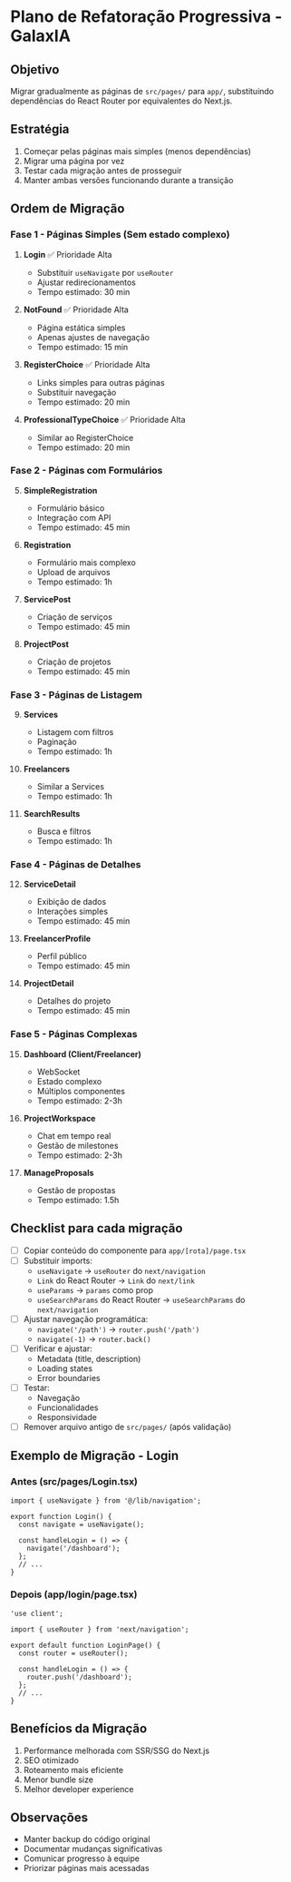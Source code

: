 # Plano de Refatoração Progressiva - GalaxIA

## Objetivo
Migrar gradualmente as páginas de `src/pages/` para `app/`, substituindo dependências do React Router por equivalentes do Next.js.

## Estratégia
1. Começar pelas páginas mais simples (menos dependências)
2. Migrar uma página por vez
3. Testar cada migração antes de prosseguir
4. Manter ambas versões funcionando durante a transição

## Ordem de Migração

### Fase 1 - Páginas Simples (Sem estado complexo)
1. **Login** ✅ Prioridade Alta
   - Substituir `useNavigate` por `useRouter`
   - Ajustar redirecionamentos
   - Tempo estimado: 30 min

2. **NotFound** ✅ Prioridade Alta
   - Página estática simples
   - Apenas ajustes de navegação
   - Tempo estimado: 15 min

3. **RegisterChoice** ✅ Prioridade Alta
   - Links simples para outras páginas
   - Substituir navegação
   - Tempo estimado: 20 min

4. **ProfessionalTypeChoice** ✅ Prioridade Alta
   - Similar ao RegisterChoice
   - Tempo estimado: 20 min

### Fase 2 - Páginas com Formulários
5. **SimpleRegistration**
   - Formulário básico
   - Integração com API
   - Tempo estimado: 45 min

6. **Registration** 
   - Formulário mais complexo
   - Upload de arquivos
   - Tempo estimado: 1h

7. **ServicePost**
   - Criação de serviços
   - Tempo estimado: 45 min

8. **ProjectPost**
   - Criação de projetos
   - Tempo estimado: 45 min

### Fase 3 - Páginas de Listagem
9. **Services**
   - Listagem com filtros
   - Paginação
   - Tempo estimado: 1h

10. **Freelancers**
    - Similar a Services
    - Tempo estimado: 1h

11. **SearchResults**
    - Busca e filtros
    - Tempo estimado: 1h

### Fase 4 - Páginas de Detalhes
12. **ServiceDetail**
    - Exibição de dados
    - Interações simples
    - Tempo estimado: 45 min

13. **FreelancerProfile**
    - Perfil público
    - Tempo estimado: 45 min

14. **ProjectDetail**
    - Detalhes do projeto
    - Tempo estimado: 45 min

### Fase 5 - Páginas Complexas
15. **Dashboard (Client/Freelancer)**
    - WebSocket
    - Estado complexo
    - Múltiplos componentes
    - Tempo estimado: 2-3h

16. **ProjectWorkspace**
    - Chat em tempo real
    - Gestão de milestones
    - Tempo estimado: 2-3h

17. **ManageProposals**
    - Gestão de propostas
    - Tempo estimado: 1.5h

## Checklist para cada migração

- [ ] Copiar conteúdo do componente para `app/[rota]/page.tsx`
- [ ] Substituir imports:
  - `useNavigate` → `useRouter` do `next/navigation`
  - `Link` do React Router → `Link` do `next/link`
  - `useParams` → `params` como prop
  - `useSearchParams` do React Router → `useSearchParams` do `next/navigation`
- [ ] Ajustar navegação programática:
  - `navigate('/path')` → `router.push('/path')`
  - `navigate(-1)` → `router.back()`
- [ ] Verificar e ajustar:
  - Metadata (title, description)
  - Loading states
  - Error boundaries
- [ ] Testar:
  - Navegação
  - Funcionalidades
  - Responsividade
- [ ] Remover arquivo antigo de `src/pages/` (após validação)

## Exemplo de Migração - Login

### Antes (src/pages/Login.tsx)
```tsx
import { useNavigate } from '@/lib/navigation';

export function Login() {
  const navigate = useNavigate();
  
  const handleLogin = () => {
    navigate('/dashboard');
  };
  // ...
}
```

### Depois (app/login/page.tsx)
```tsx
'use client';

import { useRouter } from 'next/navigation';

export default function LoginPage() {
  const router = useRouter();
  
  const handleLogin = () => {
    router.push('/dashboard');
  };
  // ...
}
```

## Benefícios da Migração
1. Performance melhorada com SSR/SSG do Next.js
2. SEO otimizado
3. Roteamento mais eficiente
4. Menor bundle size
5. Melhor developer experience

## Observações
- Manter backup do código original
- Documentar mudanças significativas
- Comunicar progresso à equipe
- Priorizar páginas mais acessadas